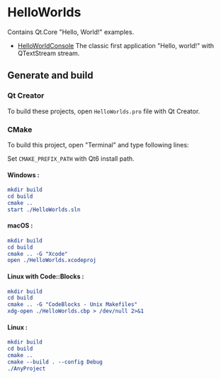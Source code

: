 # HelloWorlds

Contains Qt.Core "Hello, World!" examples.

* [HelloWorldConsole](HelloWorldConsole/README.md) The classic first application "Hello, world!" with QTextStream stream.

## Generate and build

### Qt Creator

To build these projects, open `HelloWorlds.pro` file with Qt Creator.

### CMake

To build this project, open "Terminal" and type following lines:

Set `CMAKE_PREFIX_PATH` with Qt6 install path.

#### Windows :

``` cmake
mkdir build
cd build
cmake ..
start ./HelloWorlds.sln
```

#### macOS :

``` cmake
mkdir build
cd build
cmake .. -G "Xcode"
open ./HelloWorlds.xcodeproj
```

#### Linux with Code::Blocks :

``` cmake
mkdir build
cd build
cmake .. -G "CodeBlocks - Unix Makefiles"
xdg-open ./HelloWorlds.cbp > /dev/null 2>&1
```

#### Linux :

``` cmake
mkdir build
cd build
cmake .. 
cmake --build . --config Debug
./AnyProject
```
